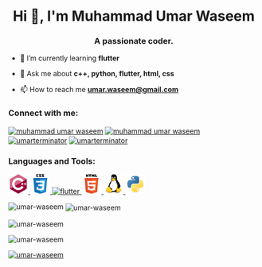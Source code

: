 <h1 align="center">Hi 👋, I'm Muhammad Umar Waseem</h1>
<h3 align="center">A passionate coder.</h3>


- 🌱 I’m currently learning **flutter**

- 💬 Ask me about **c++, python, flutter, html, css**

- 📫 How to reach me **umar.waseem@gmail.com**

<h3 align="left">Connect with me:</h3>
<p align="left">
<a href="https://linkedin.com/in/muhammad umar waseem" target="blank"><img align="center" src="https://raw.githubusercontent.com/rahuldkjain/github-profile-readme-generator/master/src/images/icons/Social/linked-in-alt.svg" alt="muhammad umar waseem" height="30" width="40" /></a>
<a href="https://stackoverflow.com/users/muhammad umar waseem" target="blank"><img align="center" src="https://raw.githubusercontent.com/rahuldkjain/github-profile-readme-generator/master/src/images/icons/Social/stack-overflow.svg" alt="muhammad umar waseem" height="30" width="40" /></a>
<a href="https://www.codechef.com/users/umarterminator" target="blank"><img align="center" src="https://cdn.jsdelivr.net/npm/simple-icons@3.1.0/icons/codechef.svg" alt="umarterminator" height="30" width="40" /></a>
<a href="https://auth.geeksforgeeks.org/user/umarterminator" target="blank"><img align="center" src="https://raw.githubusercontent.com/rahuldkjain/github-profile-readme-generator/master/src/images/icons/Social/geeks-for-geeks.svg" alt="umarterminator" height="30" width="40" /></a>
</p>

<h3 align="left">Languages and Tools:</h3>
<p align="left"> <a href="https://www.w3schools.com/cpp/" target="_blank" rel="noreferrer"> <img src="https://raw.githubusercontent.com/devicons/devicon/master/icons/cplusplus/cplusplus-original.svg" alt="cplusplus" width="40" height="40"/> </a> <a href="https://www.w3schools.com/css/" target="_blank" rel="noreferrer"> <img src="https://raw.githubusercontent.com/devicons/devicon/master/icons/css3/css3-original-wordmark.svg" alt="css3" width="40" height="40"/> </a> <a href="https://flutter.dev" target="_blank" rel="noreferrer"> <img src="https://www.vectorlogo.zone/logos/flutterio/flutterio-icon.svg" alt="flutter" width="40" height="40"/> </a> <a href="https://www.w3.org/html/" target="_blank" rel="noreferrer"> <img src="https://raw.githubusercontent.com/devicons/devicon/master/icons/html5/html5-original-wordmark.svg" alt="html5" width="40" height="40"/> </a> <a href="https://www.linux.org/" target="_blank" rel="noreferrer"> <img src="https://raw.githubusercontent.com/devicons/devicon/master/icons/linux/linux-original.svg" alt="linux" width="40" height="40"/> </a> <a href="https://www.python.org" target="_blank" rel="noreferrer"> <img src="https://raw.githubusercontent.com/devicons/devicon/master/icons/python/python-original.svg" alt="python" width="40" height="40"/> </a> </p>

<p><img align="left" src="https://github-readme-stats.vercel.app/api/top-langs?username=umar-waseem&show_icons=true&locale=en&layout=compact" alt="umar-waseem" /></p>

<p>&nbsp;<img align="center" src="https://github-readme-stats.vercel.app/api?username=umar-waseem&show_icons=true&locale=en" alt="umar-waseem" /></p>

<p><img align="center" src="https://github-readme-streak-stats.herokuapp.com/?user=umar-waseem&" alt="umar-waseem" /></p>


<p align="left"> <img src="https://komarev.com/ghpvc/?username=umar-waseem&label=Profile%20views&color=0e75b6&style=flat" alt="umar-waseem" /> </p>

<p align="left"> <a href="https://github.com/ryo-ma/github-profile-trophy"><img src="https://github-profile-trophy.vercel.app/?username=umar-waseem" alt="umar-waseem" /></a> </p>

<p align="left"> <a href="https://twitter.com/" target="blank"><img src="https://img.shields.io/twitter/follow/?logo=twitter&style=for-the-badge" alt="" /></a> </p>

